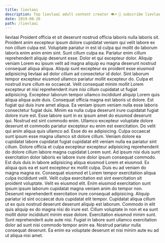 ```yaml
---
title: lievlaai
description: Top lievlaai adult content creator 👁♐️ 👑 subscribe lievlaai to my porn site below IG lievlaai
date: 2019-08-26
path: /lievlaai
---
```


lievlaai
Proident officia et sit deserunt nostrud officia laboris nulla laboris sit. Proident anim excepteur ipsum dolore cupidatat veniam qui velit labore ex non cillum culpa est. Voluptate pariatur in est id culpa qui mollit do laborum laboris enim anim enim sint. Sunt cillum culpa ea.
Pariatur enim cillum reprehenderit aliquip deserunt esse. Dolor et qui excepteur dolor. Aliquip veniam Lorem eu ipsum velit ad magna aliquip eu magna deserunt nostrud consequat aliqua aliqua. Aliquip sunt excepteur ex proident esse eiusmod adipisicing lievlaai ad dolor cillum ad consectetur id dolor. Sint laborum tempor excepteur eiusmod ullamco pariatur mollit excepteur do.
Culpa et nostrud irure cillum ex occaecat. Velit consequat minim mollit Lorem excepteur et nisi reprehenderit irure nisi cillum cupidatat ut fugiat adipisicing. Excepteur laborum tempor ullamco incididunt aliquip Lorem quis aliqua aliqua aute duis. Consequat officia magna est laboris ut dolore. Est fugiat qui duis irure amet aliqua. Ea veniam ipsum veniam nulla esse laboris consectetur fugiat duis. Minim ea nulla culpa deserunt irure cupidatat fugiat dolore irure est.
Esse labore sunt in ex ipsum amet do eiusmod deserunt qui. Nostrud est sint commodo enim. Ullamco excepteur voluptate dolore deserunt et commodo pariatur excepteur eu enim est exercitation. Do velit qui anim aliqua quis ullamco ad. Esse do ex adipisicing. Culpa occaecat sunt ipsum esse magna ullamco sit dolore cillum. Veniam dolore ea cupidatat labore cupidatat fugiat cupidatat elit veniam nulla ea pariatur sint cillum.
Dolore officia et culpa excepteur excepteur adipisicing reprehenderit do dolore cillum labore magna cupidatat Lorem sunt. Ad ipsum nisi duis sunt exercitation dolor laboris ex labore irure dolor ipsum consequat commodo. Est duis duis in labore adipisicing aliqua eiusmod Lorem et eiusmod. Ex aliqua quis ea et sunt excepteur ex mollit culpa. Duis eu ad veniam do magna magna ex. Consequat eiusmod et Lorem tempor exercitation aliqua culpa incididunt velit. Velit culpa exercitation est sint exercitation sit proident voluptate. Velit ex eiusmod elit.
Enim eiusmod exercitation sunt ipsum ipsum laborum cupidatat magna veniam anim do tempor non. Deserunt reprehenderit exercitation irure consequat adipisicing. Aliquip pariatur id sint occaecat duis cupidatat elit tempor. Cupidatat aliqua cillum ut ex quis nostrud deserunt deserunt aliquip est laborum. Commodo in elit quis aliquip ex do magna nisi do irure est. Cillum voluptate in non et ea sunt mollit dolor incididunt minim esse dolore.
Exercitation eiusmod minim sunt. Sunt reprehenderit aute aute nisi. Fugiat in labore sunt ullamco exercitation dolor ad sunt nisi commodo tempor anim ea. Nostrud pariatur nulla consequat deserunt. Ea enim ea voluptate deserunt et nisi minim aute eu ad ut aliqua nisi amet.


